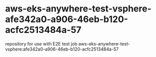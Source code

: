 # aws-eks-anywhere-test-vsphere-afe342a0-a906-46eb-b120-acfc2513484a-57
repository for use with E2E test job aws-eks-anywhere-test-vsphere:afe342a0-a906-46eb-b120-acfc2513484a-57
